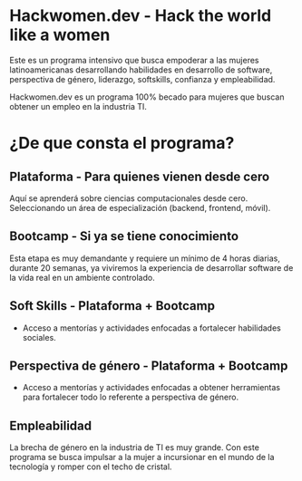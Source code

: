 # Hackwomen.dev - Hack the world like a women
Este es un programa intensivo que busca empoderar a las mujeres latinoamericanas desarrollando habilidades en desarrollo de software, perspectiva de género, liderazgo, softskills, confianza y empleabilidad.

Hackwomen.dev es un programa 100% becado para mujeres que buscan obtener un empleo en la industria TI.

# ¿De que consta el programa?
## Plataforma - Para quienes vienen desde cero
Aquí se aprenderá sobre ciencias computacionales desde cero. Seleccionando un área de especialización (backend, frontend, móvil). <br>

## Bootcamp - Si ya se tiene conocimiento
Esta etapa es muy demandante y requiere un mínimo de 4 horas diarias, durante 20 semanas, ya viviremos la experiencia de desarrollar software de la vida real en un ambiente controlado. <br>

## Soft Skills - Plataforma + Bootcamp
- Acceso a mentorías y actividades enfocadas a fortalecer habilidades sociales.

## Perspectiva de género - Plataforma + Bootcamp
- Acceso a mentorías y actividades enfocadas a obtener herramientas para fortalecer todo lo referente a perspectiva de género.

## Empleabilidad
La brecha de género en la industria de TI es muy grande. Con este programa se busca impulsar a la mujer a incursionar en el mundo de la tecnología y romper con el techo de cristal. <br>
